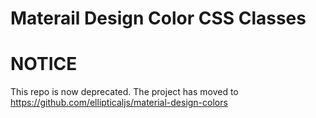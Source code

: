 Materail Design Color CSS Classes
===========================



# NOTICE

This repo is now deprecated. The project has moved to https://github.com/ellipticaljs/material-design-colors


